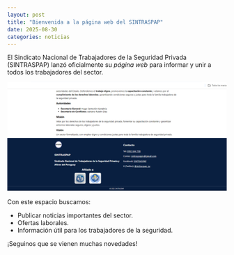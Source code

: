 ```yaml
---
layout: post
title: "Bienvenida a la página web del SINTRASPAP"
date: 2025-08-30
categories: noticias
---
```


El Sindicato Nacional de Trabajadores de la Seguridad Privada (SINTRASPAP) lanzó oficialmente su *página web* para informar y unir a todos los trabajadores del sector.

![Captura de la página](/assets/images/inicio-sintraspap.png)

Con este espacio buscamos:
- Publicar noticias importantes del sector.  
- Ofertas laborales.  
- Información útil para los trabajadores de la seguridad.  

¡Seguinos que se vienen muchas novedades!
